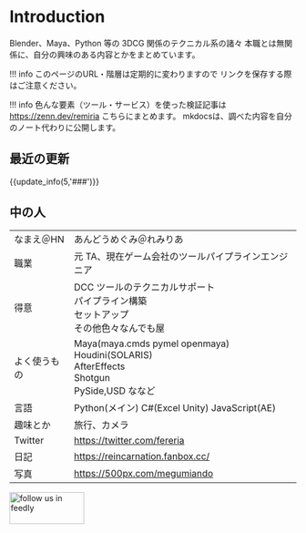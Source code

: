 # Introduction

Blender、Maya、Python 等の 3DCG 関係のテクニカル系の諸々
本職とは無関係に、自分の興味のある内容とかをまとめています。

!!! info
    このページのURL・階層は定期的に変わりますので
    リンクを保存する際はご注意ください。

!!! info
    色んな要素（ツール・サービス）を使った検証記事は
    https://zenn.dev/remiria
    こちらにまとめます。
    mkdocsは、調べた内容を自分のノート代わりに公開します。

## 最近の更新

{{update_info(5,'###')}}

## 中の人

|              |                                                                                                    |
| ------------ | -------------------------------------------------------------------------------------------------- |
| なまえ＠HN   | あんどうめぐみ＠れみりあ                                                                           |
| 職業         | 元 TA、現在ゲーム会社のツールパイプラインエンジニア                                                |
| 得意         | DCC ツールのテクニカルサポート<br>パイプライン構築<br>セットアップ<br>その他色々なんでも屋         |
| よく使うもの | Maya(maya.cmds pymel openmaya)<br>Houdini(SOLARIS)<br>AfterEffects<br>Shotgun<br>PySide,USD ななど |
| 言語         | Python(メイン) C#(Excel Unity) JavaScript(AE)                                                      |
| 趣味とか     | 旅行、カメラ                                                                                       |
| Twitter      | https://twitter.com/fereria                                                                        |
| 日記         | https://reincarnation.fanbox.cc/                                                                   |
| 写真         | https://500px.com/megumiando                                                                       |

<a href='https://feedly.com/i/subscription/feed%2Fhttps%3A%2F%2Ffereria.github.io%2Freincarnation_tech%2Ffeed_rss_created.xml'  target='blank'><img id='feedlyFollow' src='http://s3.feedly.com/img/follows/feedly-follow-rectangle-flat-big_2x.png' alt='follow us in feedly' width='131' height='56'></a>